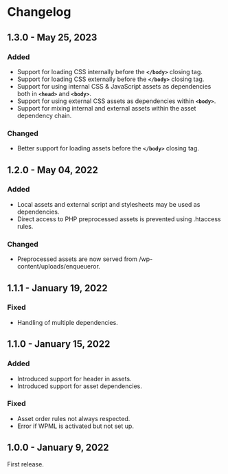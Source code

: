 # Changelog

## 1.3.0 - May 25, 2023

### Added
- Support for loading CSS internally before the **`</body>`** closing tag.
- Support for loading CSS externally before the **`</body>`** closing tag.
- Support for using internal CSS & JavaScript assets as dependencies both in **`<head>`** and **`<body>`**.
- Support for using external CSS assets as dependencies within **`<body>`**.
- Support for mixing internal and external assets within the asset dependency chain.

### Changed
- Better support for loading assets before the **`</body>`** closing tag.

## 1.2.0 - May 04, 2022

### Added
- Local assets and external script and stylesheets may be used as dependencies.
- Direct access to PHP preprocessed assets is prevented using .htaccess rules.

### Changed
- Preprocessed assets are now served from /wp-content/uploads/enqueueror.

## 1.1.1 - January 19, 2022

### Fixed
- Handling of multiple dependencies.

## 1.1.0 - January 15, 2022

### Added
- Introduced support for header in assets.
- Introduced support for asset dependencies.

### Fixed
- Asset order rules not always respected.
- Error if WPML is activated but not set up.

## 1.0.0 - January 9, 2022
First release.